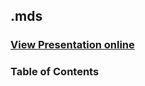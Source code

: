 ## .mds
### [View Presentation online](https://cdn.rawgit.com/TelerikAcademy/ASP.NET-Web-Forms/master/03.%20ASP.NET-Web-Controls-and-HTML-Controls/slides/index.html)
### Table of Contents